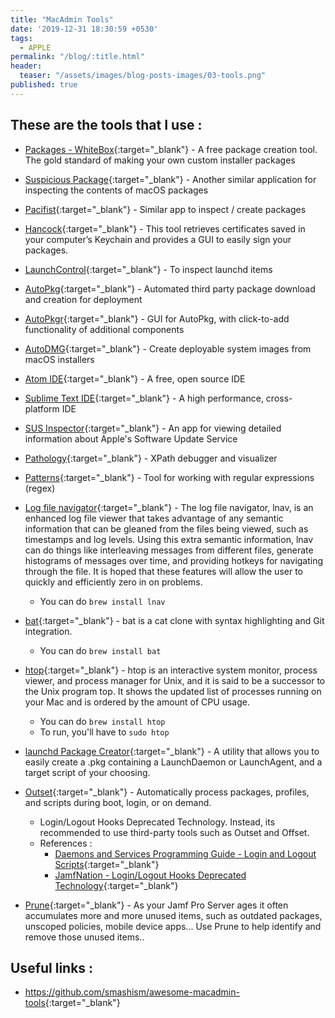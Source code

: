 ```yaml
---
title: "MacAdmin Tools"
date: '2019-12-31 18:30:59 +0530'
tags:
  - APPLE
permalink: "/blog/:title.html"
header:
  teaser: "/assets/images/blog-posts-images/03-tools.png"
published: true
---
```

## These are the tools that I use :

- [Packages - WhiteBox](http://s.sudre.free.fr/Software/Packages/about.html){:target="_blank"} - A free package creation tool. The gold standard of making your own custom installer packages

- [Suspicious Package](http://www.mothersruin.com/software/SuspiciousPackage/){:target="_blank"} - Another similar application for inspecting the contents of macOS packages

- [Pacifist](https://www.charlessoft.com/){:target="_blank"} - Similar app to inspect / create packages

- [Hancock](https://github.com/JeremyAgost/Hancock){:target="_blank"} - This tool retrieves certificates saved in your computer’s Keychain and provides a GUI to easily sign your packages.

- [LaunchControl](https://www.soma-zone.com/LaunchControl/){:target="_blank"} - To inspect launchd items

- [AutoPkg](https://github.com/autopkg/autopkg){:target="_blank"} - Automated third party package download and creation for deployment

- [AutoPkgr](https://github.com/lindegroup/autopkgr){:target="_blank"} - GUI for AutoPkg, with click-to-add functionality of additional components

- [AutoDMG](https://github.com/MagerValp/AutoDMG){:target="_blank"} - Create deployable system images from macOS installers

- [Atom IDE](https://atom.io/){:target="_blank"} - A free, open source IDE

- [Sublime Text IDE](https://www.sublimetext.com/){:target="_blank"} - A high performance, cross-platform IDE

- [SUS Inspector](https://github.com/hjuutilainen/sus-inspector/releases){:target="_blank"} - An app for viewing detailed information about Apple's Software Update Service

- [Pathology](https://apps.apple.com/us/app/pathology/id877848776?mt=12){:target="_blank"} - XPath debugger and visualizer

- [Patterns](https://apps.apple.com/in/app/patterns-the-regex-app/id429449079?mt=12){:target="_blank"} - Tool for working with regular expressions (regex)

- [Log file navigator](http://lnav.org/features){:target="_blank"} - The  log  file navigator, lnav, is an enhanced log file viewer that takes advantage of any semantic information that can be gleaned from the files being viewed, such as timestamps and log levels.  Using this extra semantic information, lnav can do things like interleaving messages from different files, generate histograms of messages over time, and providing hotkeys for navigating through the file. It is hoped that these features will allow the user to quickly and efficiently zero in on problems.
  - You can do `brew install lnav`

- [bat](https://towardsdatascience.com/awesome-rust-powered-command-line-utilities-b5359c38692#1a8c){:target="_blank"} - bat is a cat clone with syntax highlighting and Git integration.
  - You can do `brew install bat`

- [htop](https://medium.com/better-programming/12-terminal-tips-and-tricks-using-macos-and-homebrew-4e89c2ccb2fb){:target="_blank"} - htop is an interactive system monitor, process viewer, and process manager for Unix, and it is said to be a successor to the Unix program top. It shows the updated list of processes running on your Mac and is ordered by the amount of CPU usage.
  - You can do `brew install htop`
  - To run, you'll have to `sudo htop`

- [launchd Package Creator](https://github.com/ryangball/launchd-package-creator){:target="_blank"} - A utility that allows you to easily create a .pkg containing a LaunchDaemon or LaunchAgent, and a target script of your choosing.

- [Outset](https://github.com/chilcote/outset){:target="_blank"} - Automatically process packages, profiles, and scripts during boot, login, or on demand.
  - Login/Logout Hooks Deprecated Technology. Instead, its recommended to use third-party tools such as Outset and Offset.
  - References :
    - [Daemons and Services Programming Guide - Login and Logout Scripts](https://developer.apple.com/library/archive/documentation/MacOSX/Conceptual/BPSystemStartup/Chapters/CustomLogin.html){:target="_blank"}
    - [JamfNation - Login/Logout Hooks Deprecated Technology](https://www.jamf.com/jamf-nation/discussions/27703/login-logout-hooks-deprecated-technology){:target="_blank"}

- [Prune](https://github.com/BIG-RAT/Prune){:target="_blank"} - As your Jamf Pro Server ages it often accumulates more and more unused items, such as outdated packages, unscoped policies, mobile device apps... Use Prune to help identify and remove those unused items..


## Useful links :

- <https://github.com/smashism/awesome-macadmin-tools>{:target="_blank"}
